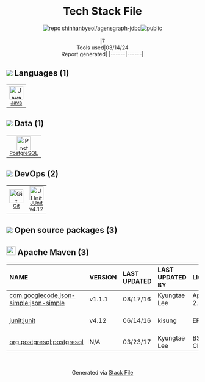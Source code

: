 <!--
&lt;--- Readme.md Snippet without images Start ---&gt;
## Tech Stack
shinhanbyeol/agensgraph-jdbc is built on the following main stack:

- [Java](https://www.java.com) – Languages
- [PostgreSQL](http://www.postgresql.org/) – Databases
- [JUnit](http://junit.org/) – Testing Frameworks

Full tech stack [here](/techstack.md)

&lt;--- Readme.md Snippet without images End ---&gt;

&lt;--- Readme.md Snippet with images Start ---&gt;
## Tech Stack
shinhanbyeol/agensgraph-jdbc is built on the following main stack:

- <img width='25' height='25' src='https://img.stackshare.io/service/995/K85ZWV2F.png' alt='Java'/> [Java](https://www.java.com) – Languages
- <img width='25' height='25' src='https://img.stackshare.io/service/1028/ASOhU5xJ.png' alt='PostgreSQL'/> [PostgreSQL](http://www.postgresql.org/) – Databases
- <img width='25' height='25' src='https://img.stackshare.io/service/2020/874086.png' alt='JUnit'/> [JUnit](http://junit.org/) – Testing Frameworks

Full tech stack [here](/techstack.md)

&lt;--- Readme.md Snippet with images End ---&gt;
-->
<div align="center">

# Tech Stack File
![](https://img.stackshare.io/repo.svg "repo") [shinhanbyeol/agensgraph-jdbc](https://github.com/shinhanbyeol/agensgraph-jdbc)![](https://img.stackshare.io/public_badge.svg "public")
<br/><br/>
|7<br/>Tools used|03/14/24 <br/>Report generated|
|------|------|
</div>

## <img src='https://img.stackshare.io/languages.svg'/> Languages (1)
<table><tr>
  <td align='center'>
  <img width='36' height='36' src='https://img.stackshare.io/service/995/K85ZWV2F.png' alt='Java'>
  <br>
  <sub><a href="https://www.java.com">Java</a></sub>
  <br>
  <sub></sub>
</td>

</tr>
</table>

## <img src='https://img.stackshare.io/databases.svg'/> Data (1)
<table><tr>
  <td align='center'>
  <img width='36' height='36' src='https://img.stackshare.io/service/1028/ASOhU5xJ.png' alt='PostgreSQL'>
  <br>
  <sub><a href="http://www.postgresql.org/">PostgreSQL</a></sub>
  <br>
  <sub></sub>
</td>

</tr>
</table>

## <img src='https://img.stackshare.io/devops.svg'/> DevOps (2)
<table><tr>
  <td align='center'>
  <img width='36' height='36' src='https://img.stackshare.io/service/1046/git.png' alt='Git'>
  <br>
  <sub><a href="http://git-scm.com/">Git</a></sub>
  <br>
  <sub></sub>
</td>

<td align='center'>
  <img width='36' height='36' src='https://img.stackshare.io/service/2020/874086.png' alt='JUnit'>
  <br>
  <sub><a href="http://junit.org/">JUnit</a></sub>
  <br>
  <sub>v4.12</sub>
</td>

</tr>
</table>


## <img src='https://img.stackshare.io/group.svg' /> Open source packages (3)</h2>

## <img width='24' height='24' src='https://img.stackshare.io/package_manager/977/default_9833f2ef0bbc2a946b4cc5e9307264033361076b.png'/> Apache Maven (3)

|NAME|VERSION|LAST UPDATED|LAST UPDATED BY|LICENSE|VULNERABILITIES|
|:------|:------|:------|:------|:------|:------|
|[com.googlecode.json-simple:json-simple](http://code.google.com/p/json-simple/)|v1.1.1|08/17/16|Kyungtae Lee |Apache-2.0|N/A|
|[junit:junit](http://junit.org)|v4.12|06/14/16|kisung |EPL-1.0|[CVE-2020-15250](https://github.com/advisories/GHSA-269g-pwp5-87pp) (Moderate)|
|[org.postgresql:postgresql](http://jdbc.postgresql.org)|N/A|03/23/17|Kyungtae Lee |BSD-2-Clause|N/A|

<br/>
<div align='center'>

Generated via [Stack File](https://github.com/marketplace/stack-file)
